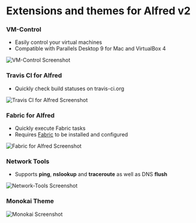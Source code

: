 Extensions and themes for Alfred v2
=========

### VM-Control
- Easily control your virtual machines
- Compatible with Parallels Desktop 9 for Mac and VirtualBox 4

![VM-Control Screenshot](https://raw.github.com/fniephaus/alfred2/master/screenshots/VM-Control.gif)


### Travis CI for Alfred
- Quickly check build statuses on travis-ci.org

![Travis CI for Alfred Screenshot](https://raw.github.com/fniephaus/alfred2/master/screenshots/Travis-CI.gif)


### Fabric for Alfred
- Quickly execute Fabric tasks
- Requires [Fabric](http://fabfile.org) to be installed and configured

![Fabric for Alfred Screenshot](https://raw.github.com/fniephaus/alfred2/master/screenshots/Fabric.png)


### Network Tools
- Supports **ping**, **nslookup** and **traceroute** as well as DNS **flush**

![Network-Tools Screenshot](https://raw.github.com/fniephaus/alfred2/master/screenshots/Network-Tools.png)


### Monokai Theme
![Monokai Screenshot](https://raw.github.com/fniephaus/alfred2/master/screenshots/Monokai.png)
